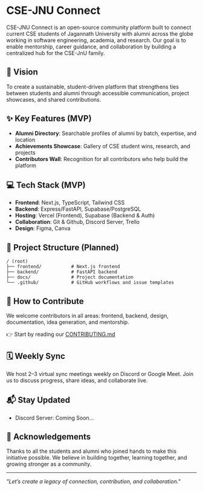 # CSE-JNU Connect

CSE-JNU Connect is an open-source community platform built to connect current CSE students of Jagannath University with alumni across the globe working in software engineering, academia, and research. Our goal is to enable mentorship, career guidance, and collaboration by building a centralized hub for the CSE-JnU family.

## 🚀 Vision
To create a sustainable, student-driven platform that strengthens ties between students and alumni through accessible communication, project showcases, and shared contributions.

## ✨ Key Features (MVP)
- **Alumni Directory**: Searchable profiles of alumni by batch, expertise, and location
- **Achievements Showcase**: Gallery of CSE student wins, research, and projects
- **Contributors Wall**: Recognition for all contributors who help build the platform

## 💻 Tech Stack (MVP)
- **Frontend**: Next.js, TypeScript, Tailwind CSS
- **Backend**: Express/FastAPI, Supabase/PostgreSQL
- **Hosting**: Vercel (Frontend), Supabase (Backend & Auth)
- **Collaboration**: Git & Github, Discord Server, Trello
- **Design**: Figma, Canva

## 📁 Project Structure (Planned)
```
/ (root)
├── frontend/           # Next.js frontend
├── backend/            # FastAPI backend
├── docs/               # Project documentation
└── .github/            # GitHub workflows and issue templates
```

## 🤝 How to Contribute
We welcome contributors in all areas: frontend, backend, design, documentation, idea generation, and mentorship. 

👉 Start by reading our [CONTRIBUTING.md](CONTRIBUTING.md)

## 🗓 Weekly Sync
We host 2–3 virtual sync meetings weekly on Discord or Google Meet. Join us to discuss progress, share ideas, and collaborate live.

## 📬 Stay Updated
- Discord Server: Coming Soon...

## 🙌 Acknowledgements
Thanks to all the students and alumni who joined hands to make this initiative possible. We believe in building together, learning together, and growing stronger as a community.

---

_"Let’s create a legacy of connection, contribution, and collaboration."_
